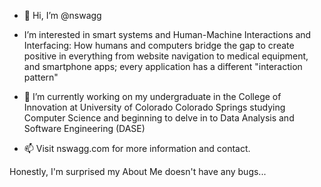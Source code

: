 - 👋 Hi, I’m @nswagg

- I’m interested in smart systems and Human-Machine Interactions and Interfacing: How humans and computers bridge the gap to create positive
     in everything from website navigation to medical equipment, and smartphone apps; every application has a different "interaction pattern"
     
- 🌱 I’m currently working on my undergraduate in the College of Innovation at University of Colorado Colorado Springs
     studying Computer Science and beginning to delve in to Data Analysis and Software Engineering (DASE)
     
- 📫 Visit nswagg.com for more information and contact.

Honestly, I'm surprised my About Me doesn't have any bugs...

<!---
nswagg/nswagg is a ✨ special ✨ repository because its `README.md` (this file) appears on your GitHub profile.
You can click the Preview link to take a look at your changes.
--->
